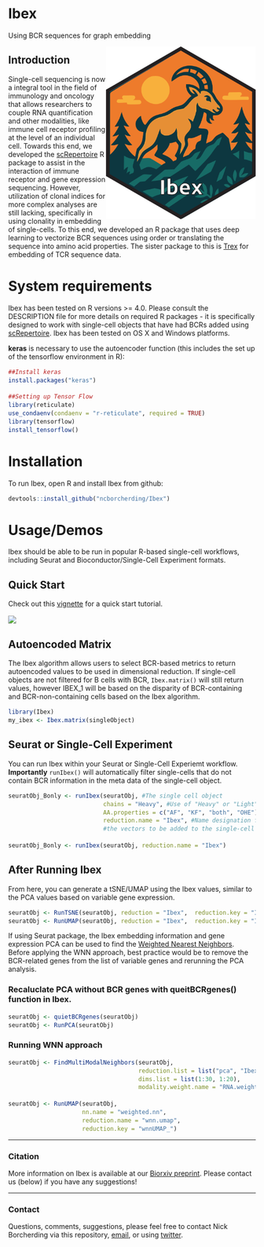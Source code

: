 # Ibex
Using BCR sequences for graph embedding

<img align="right" src="https://github.com/ncborcherding/Ibex/blob/main/www/ibex_hex.png" width="305" height="352">

## Introduction
Single-cell sequencing is now a integral tool in the field of immunology and oncology that allows researchers to couple RNA quantification and other modalities, 
like immune cell receptor profiling at the level of an individual cell. Towards this end, we developed the [scRepertoire](https://github.com/ncborcherding/scRepertoire) 
R package to assist in the interaction of immune receptor and gene expression sequencing. However, utilization of clonal indices for more complex analyses are still lacking, specifically in using clonality in embedding of single-cells. To this end, we developed an R package that uses deep learning to vectorize BCR sequences using order or translating the sequence into amino acid properties. The sister package to this is [Trex](https://github.com/ncborcherding/Trex) for embedding of TCR sequence data.

# System requirements 

Ibex has been tested on R versions >= 4.0. Please consult the DESCRIPTION file for more details on required R packages - it is specifically designed to work with single-cell objects that have had BCRs added using [scRepertoire](https://github.com/ncborcherding/scRepertoire). Ibex has been tested on OS X and Windows platforms.

**keras** is necessary to use the autoencoder function (this includes the set up of the tensorflow environment in R):

```r
##Install keras
install.packages("keras")

##Setting up Tensor Flow
library(reticulate)
use_condaenv(condaenv = "r-reticulate", required = TRUE)
library(tensorflow)
install_tensorflow()
```

# Installation

To run Ibex, open R and install Ibex from github: 

```r
devtools::install_github("ncborcherding/Ibex")
```

# Usage/Demos

Ibex should be able to be run in popular R-based single-cell workflows, including Seurat and Bioconductor/Single-Cell Experiment formats.

## Quick Start 

Check out this [vignette](https://www.borch.dev/uploads/ibex) for a quick start tutorial. 

<img align="center" src="https://github.com/ncborcherding/Ibex/blob/main/www/graphicalAbstract.png">



## Autoencoded Matrix

The Ibex algorithm allows users to select BCR-based metrics to return autoencoded values to be used in dimensional reduction. If single-cell objects are not filtered for B cells with BCR,  `Ibex.matrix()` will still return values, however IBEX_1 will be based on the disparity of BCR-containing and BCR-non-containing cells based on the Ibex algorithm. 

```r
library(Ibex)
my_ibex <- Ibex.matrix(singleObject)
```

## Seurat or Single-Cell Experiment

You can run Ibex within your Seurat or Single-Cell Experiemt workflow. **Importantly** `runIbex()` will automatically filter single-cells that do not contain BCR information in the meta data of the single-cell object. 

```r
seuratObj_Bonly <- runIbex(seuratObj, #The single cell object
                           chains = "Heavy", #Use of "Heavy" or "Light" 
                           AA.properties = c("AF", "KF", "both", "OHE"), 
                           reduction.name = "Ibex", #Name designation for 
                           #the vectors to be added to the single-cell object)
                   
seuratObj_Bonly <- runIbex(seuratObj, reduction.name = "Ibex")
```

## After Running Ibex

From here, you can generate a tSNE/UMAP using the Ibex values, similar to the PCA values based on variable gene expression.

```r
seuratObj <- RunTSNE(seuratObj, reduction = "Ibex",  reduction.key = "Ibex_")
seuratObj <- RunUMAP(seuratObj, reduction = "Ibex",  reduction.key = "Ibex_")
```

If using Seurat package, the Ibex embedding information and gene expression PCA can be used to find the [Weighted Nearest Neighbors](https://pubmed.ncbi.nlm.nih.gov/34062119/). Before applying the WNN approach, best practice would be to remove the BCR-related genes from the list of variable genes and rerunning the PCA analysis. 

### Recaluclate PCA without BCR genes with queitBCRgenes() function in Ibex.
```r
seuratObj <- quietBCRgenes(seuratObj)
seuratObj <- RunPCA(seuratObj)
```

### Running WNN approach
```r
seuratObj <- FindMultiModalNeighbors(seuratObj, 
                                     reduction.list = list("pca", "Ibex"), 
                                     dims.list = list(1:30, 1:20), 
                                     modality.weight.name = "RNA.weight")
                                     
seuratObj <- RunUMAP(seuratObj, 
                     nn.name = "weighted.nn", 
                     reduction.name = "wnn.umap", 
                     reduction.key = "wnnUMAP_")
```
***
### Citation
More information on Ibex is available at our [Biorxiv preprint](https://www.biorxiv.org/content/10.1101/2022.11.09.515787v1). Please contact us (below) if you have any suggestions!
***
### Contact
Questions, comments, suggestions, please feel free to contact Nick Borcherding via this repository, [email](mailto:ncborch@gmail.com), or using [twitter](https://twitter.com/theHumanBorch). 
